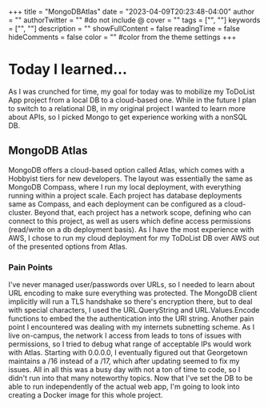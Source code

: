 +++
title = "MongoDBAtlas"
date = "2023-04-09T20:23:48-04:00"
author = ""
authorTwitter = "" #do not include @
cover = ""
tags = ["", ""]
keywords = ["", ""]
description = ""
showFullContent = false
readingTime = false
hideComments = false
color = "" #color from the theme settings
+++
# Today I learned...
As I was crunched for time, my goal for today was to mobilize my ToDoList App project from a local DB to a cloud-based one. While in the future I plan to switch to a relational DB, in my original project I wanted to learn more about APIs, so I picked Mongo to get experience working with a nonSQL DB. 
## MongoDB Atlas
MongoDB offers a cloud-based option called Atlas, which comes with a Hobbyist tiers for new developers. The layout was essentially the same as MongoDB Compass, where I run my local deployment, with everything running within a project scale. Each project has database deployments same as Compass, and each deployment can be configured as a cloud-cluster. Beyond that, each project has a network scope, defining who can connect to this project, as well as users which define access permissions (read/write on a db deployment basis). As I have the most experience with AWS, I chose to run my cloud deployment for my ToDoList DB over AWS out of the presented options from Atlas.
### Pain Points
I've never managed user/passwords over URLs, so I needed to learn about URL encoding to make sure everything was protected. The MongoDB client implicitly will run a TLS handshake so there's encryption there, but to deal with special characters, I used the URL.QueryString and URL.Values.Encode functions to embed the the authentication into the URI string.
Another pain point I encountered was dealing with my internets subnetting scheme. As I live on-campus, the network I access from leads to tons of issues with permissions, so I tried to debug what range of acceptable IPs would work with Atlas. Starting with 0.0.0.0, I eventually figured out that Georgetown maintains a /16 instead of a /17, which after updating seemed to fix my issues.
All in all this was a busy day with not a ton of time to code, so I didn't run into that many noteworthy topics. Now that I've set the DB to be able to run independently of the actual web app, I'm going to look into creating a Docker image for this whole project.